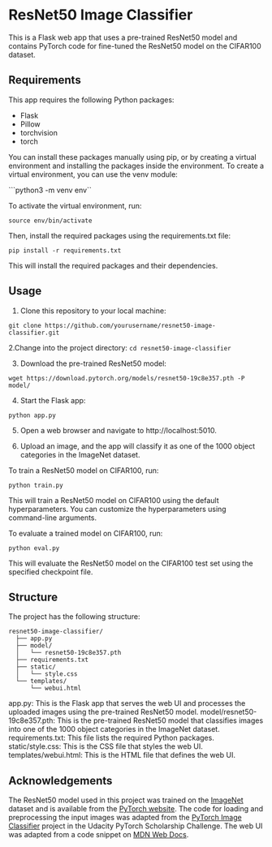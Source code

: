 # ResNet50 Image Classifier
This is a Flask web app that uses a pre-trained ResNet50 model and contains PyTorch code for fine-tuned the ResNet50 model on the CIFAR100 dataset.

## Requirements
This app requires the following Python packages:

- Flask
- Pillow
- torchvision
- torch

You can install these packages manually using pip, or by creating a virtual environment and installing the packages inside the environment. To create a virtual environment, you can use the venv module:

```python3 -m venv env``

To activate the virtual environment, run:

```source env/bin/activate```

Then, install the required packages using the requirements.txt file:

```pip install -r requirements.txt```

This will install the required packages and their dependencies.

## Usage
1. Clone this repository to your local machine:

`git clone https://github.com/yourusername/resnet50-image-classifier.git`

2.Change into the project directory:
`cd resnet50-image-classifier`

3. Download the pre-trained ResNet50 model:

`wget https://download.pytorch.org/models/resnet50-19c8e357.pth -P model/`

4. Start the Flask app:

`python app.py`

5. Open a web browser and navigate to http://localhost:5010.

6. Upload an image, and the app will classify it as one of the 1000 object categories in the ImageNet dataset.

To train a ResNet50 model on CIFAR100, run:

```python train.py```

This will train a ResNet50 model on CIFAR100 using the default hyperparameters. You can customize the hyperparameters using command-line arguments.

To evaluate a trained model on CIFAR100, run:

```python eval.py```

This will evaluate the ResNet50 model on the CIFAR100 test set using the specified checkpoint file.

## Structure
The project has the following structure:

```
resnet50-image-classifier/
  ├── app.py
  ├── model/
  │   └── resnet50-19c8e357.pth
  ├── requirements.txt
  ├── static/
  │   └── style.css
  └── templates/
      └── webui.html
```
app.py: This is the Flask app that serves the web UI and processes the uploaded images using the pre-trained ResNet50 model.
model/resnet50-19c8e357.pth: This is the pre-trained ResNet50 model that classifies images into one of the 1000 object categories in the ImageNet dataset.
requirements.txt: This file lists the required Python packages.
static/style.css: This is the CSS file that styles the web UI.
templates/webui.html: This is the HTML file that defines the web UI.


## Acknowledgements
The ResNet50 model used in this project was trained on the [ImageNet](http://www.image-net.org/) dataset and is available from the [PyTorch website](https://pytorch.org/docs/stable/torchvision/models.html#id3). The code for loading and preprocessing the input images was adapted from the [PyTorch Image Classifier](https://github.com/udacity/pytorch_challenge/blob/master/cat_to_name.json) project in the Udacity PyTorch Scholarship Challenge. The web UI was adapted from a code snippet on [MDN Web Docs](https://developer.mozilla.org/en-US/docs/Web/API/FormData/Using_FormData_Objects).
